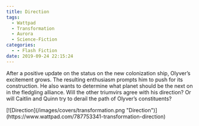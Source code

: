 ```yaml
---
title: Direction
tags:
  - Wattpad
  - Transformation
  - Aurora
  - Science-Fiction
categories:
  - - Flash Fiction
date: 2019-09-24 22:15:24
---
```


After a positive update on the status on the new colonization ship, Olyver’s excitement grows. The resulting enthusiasm prompts him to push for its construction. He also wants to determine what planet should be the next on in the fledgling alliance.<!-- more --> Will the other triumvirs agree with his direction? Or will Caitlin and Quinn try to derail the path of Olyver’s constituents?

<div class="center">[![Direction](/images/covers/transformation.png "Direction")](https://www.wattpad.com/787753341-transformation-direction)</div>